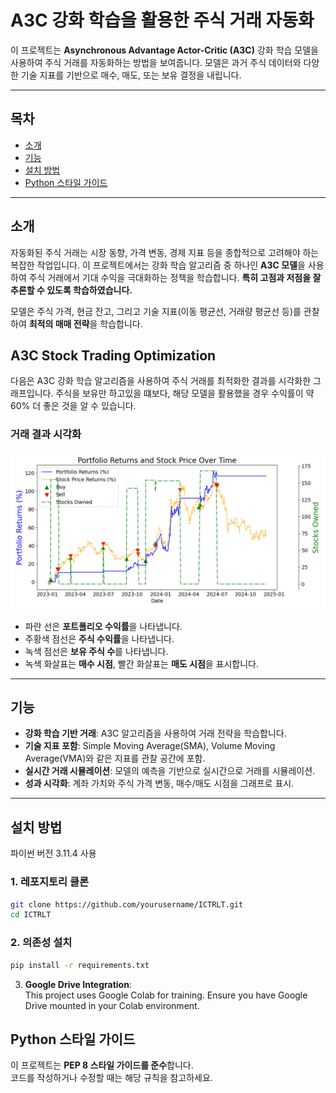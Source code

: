 # A3C 강화 학습을 활용한 주식 거래 자동화

이 프로젝트는 **Asynchronous Advantage Actor-Critic (A3C)** 강화 학습 모델을 사용하여 주식 거래를 자동화하는 방법을 보여줍니다. 
모델은 과거 주식 데이터와 다양한 기술 지표를 기반으로 매수, 매도, 또는 보유 결정을 내립니다.

---

## 목차
- [소개](#소개)
- [기능](#기능)
- [설치 방법](#설치-방법)
- [Python 스타일 가이드](#python-스타일-가이드)

---

## 소개
자동화된 주식 거래는 시장 동향, 가격 변동, 경제 지표 등을 종합적으로 고려해야 하는 복잡한 작업입니다. 이 프로젝트에서는 강화 학습 알고리즘 중 하나인 **A3C 모델**을 사용하여 주식 거래에서 기대 수익을 극대화하는 정책을 학습합니다. **특히 고점과 저점을 잘 추론할 수 있도록 학습하였습니다.**

모델은 주식 가격, 현금 잔고, 그리고 기술 지표(이동 평균선, 거래량 평균선 등)를 관찰하여 **최적의 매매 전략**을 학습합니다.

## A3C Stock Trading Optimization

다음은 A3C 강화 학습 알고리즘을 사용하여 주식 거래를 최적화한 결과를 시각화한 그래프입니다. 주식을 보유만 하고있을 떄보다, 해당 모델을 활용했을 경우 수익률이 약 60% 더 좋은 것을 알 수 있습니다.

### 거래 결과 시각화
![A3C Stock Trading Results](https://github.com/EazyNick/ICTRLT/blob/241210_V1/output/Figure_1.png?raw=true)

- 파란 선은 **포트폴리오 수익률**을 나타냅니다.
- 주황색 점선은 **주식 수익률**을 나타냅니다.
- 녹색 점선은 **보유 주식 수**를 나타냅니다.
- 녹색 화살표는 **매수 시점**, 빨간 화살표는 **매도 시점**을 표시합니다.

---

## 기능
- **강화 학습 기반 거래**: A3C 알고리즘을 사용하여 거래 전략을 학습합니다.
- **기술 지표 포함**: Simple Moving Average(SMA), Volume Moving Average(VMA)와 같은 지표를 관찰 공간에 포함.
- **실시간 거래 시뮬레이션**: 모델의 예측을 기반으로 실시간으로 거래를 시뮬레이션.
- **성과 시각화**: 계좌 가치와 주식 가격 변동, 매수/매도 시점을 그래프로 표시.

---

## 설치 방법 <br>

파이썬 버전 3.11.4 사용

### 1. 레포지토리 클론
```bash
git clone https://github.com/yourusername/ICTRLT.git
cd ICTRLT
```

### 2. 의존성 설치
```bash
pip install -r requirements.txt
```

3. **Google Drive Integration**: <br>
This project uses Google Colab for training. Ensure you have Google Drive mounted in your Colab environment.

## Python 스타일 가이드
이 프로젝트는 **PEP 8 스타일 가이드를 준수**합니다.  
코드를 작성하거나 수정할 때는 해당 규칙을 참고하세요.
